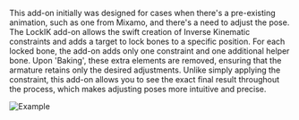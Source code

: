 This add-on initially was designed for cases when there's a pre-existing animation, such as one from Mixamo, and there's a need to adjust the pose. 
The LockIK add-on allows the swift creation of Inverse Kinematic constraints and adds a target to lock bones to a specific position. 
For each locked bone, the add-on adds only one constraint and one additional helper bone. 
Upon 'Baking', these extra elements are removed, ensuring that the armature retains only the desired adjustments. 
Unlike simply applying the constraint, this add-on allows you to see the exact final result throughout the process, which makes adjusting poses more intuitive and precise.

![Example](https://github.com/FenyxInvincible/lockik/blob/main/example.gif?raw=true)
